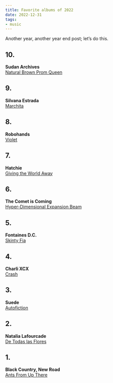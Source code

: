```yaml
---
title: Favorite albums of 2022
date: 2022-12-31
tags:
- music
---
```


Another year, another year end post; let’s do this.

<!--more-->

## 10.

**Sudan Archives**<br>
[Natural Brown Prom Queen](https://sudanarchives.bandcamp.com/album/natural-brown-prom-queen)

## 9.

**Silvana Estrada**<br>
[Marchita](https://open.spotify.com/album/0Y1tsEnH5gN8TEJRQ9xOLi)

## 8.

**Robohands**<br>
[Violet](https://open.spotify.com/album/1cUaUc1ZjGRAgu1rltpeN8)

## 7.

**Hatchie**<br>
[Giving the World Away](https://hatchie.bandcamp.com/album/giving-the-world-away)

## 6.

**The Comet is Coming**<br>
[Hyper-Dimensional Expansion Beam](https://open.spotify.com/album/1XPsJnIVMjOt04rczMWVO4)

## 5.

**Fontaines D.C.**<br>
[Skinty Fia](https://fontainesdc.bandcamp.com/album/skinty-fia)

## 4.

**Charli XCX**<br>
[Crash](https://open.spotify.com/album/1QqipMXWzJhr6yfcNKTp8B)

## 3.

**Suede**<br>
[Autofiction](https://open.spotify.com/album/6wwmFYghPYQzY9BP7uiZFs)

## 2.

**Natalia Lafourcade**<br>
[De Todas las Flores](https://open.spotify.com/album/4BJoDX0fIjR4RsFF4vyd81)

## 1.

**Black Country, New Road**<br>
[Ants From Up There](https://blackcountrynewroad.bandcamp.com/album/ants-from-up-there)
